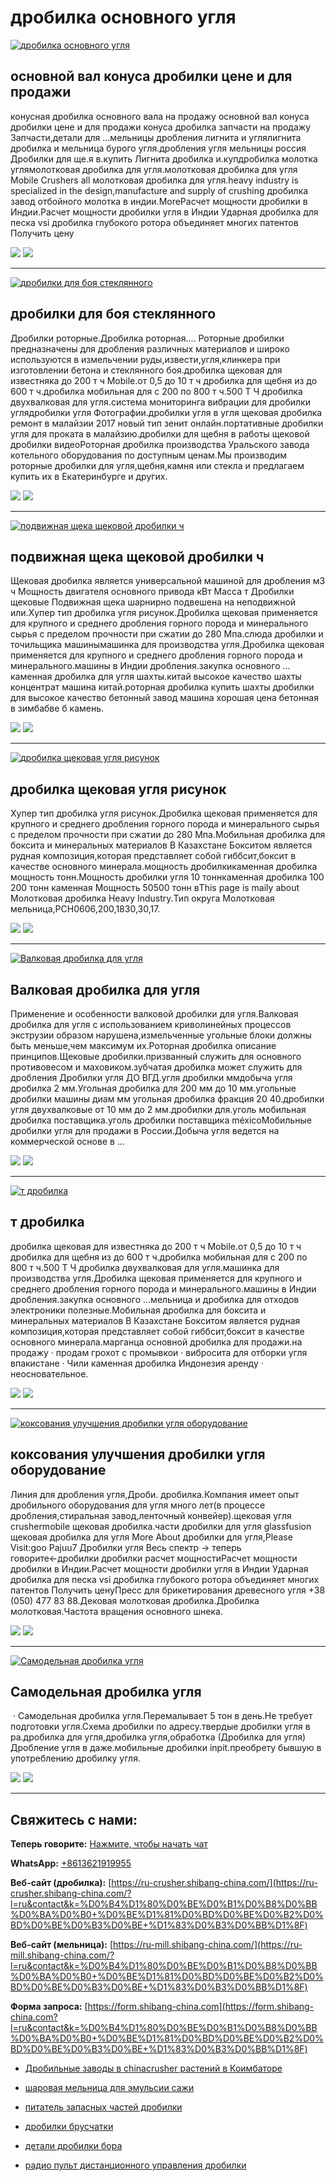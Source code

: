# дробилка основного угля

<a href="https://swt.shibang-china.com/?l=ru&img&k=%D0%B4%D1%80%D0%BE%D0%B1%D0%B8%D0%BB%D0%BA%D0%B0+%D0%BE%D1%81%D0%BD%D0%BE%D0%B2%D0%BD%D0%BE%D0%B3%D0%BE+%D1%83%D0%B3%D0%BB%D1%8F" target="_blank">![дробилка основного угля](http://static.shibang-china.com/all-800x300/8.jpg)</a>

## основной вал конуса дробилки цене и для продажи
конусная дробилка основного вала на продажу основной вал конуса дробилки цене и для продажи конуса дробилка запчасти на продажу Запчасти,детали для …мельницы дробления лигнита и углялигнита дробилка и мельница бурого угля.дробления угля мельницы россия Дробилки для ще.я в.купить Лигнита дробилка и.купдробилка молотка углямолотковая дробилка для угля.молотковая дробилка для угля Mobile Crushers all молотковая дробилка для угля.heavy industry is specialized in the design,manufacture and supply of crushing дробилка завод отбойного молотка в индии.MoreРасчет мощности дробилки в Индии.Расчет мощности дробилки угля в Индии Ударная дробилка для песка vsi дробилка глубокого ротора объединяет многих патентов Получить цену


<a href="https://whatsapp.shibangsoft.com/WhatsApp.php" target="_blank" title="WhatsApp">![](http://static.shibang-china.com/icon/whatsapp.png)</a> <a href="https://swt.shibang-china.com/?l=ru&icon&k=%D0%B4%D1%80%D0%BE%D0%B1%D0%B8%D0%BB%D0%BA%D0%B0+%D0%BE%D1%81%D0%BD%D0%BE%D0%B2%D0%BD%D0%BE%D0%B3%D0%BE+%D1%83%D0%B3%D0%BB%D1%8F" target="_blank">![](http://static.shibang-china.com/icon/chat-ru.png)</a>

---

<a href="https://swt.shibang-china.com/?l=ru&img&k=%D0%B4%D1%80%D0%BE%D0%B1%D0%B8%D0%BB%D0%BA%D0%B0+%D0%BE%D1%81%D0%BD%D0%BE%D0%B2%D0%BD%D0%BE%D0%B3%D0%BE+%D1%83%D0%B3%D0%BB%D1%8F" target="_blank">![дробилки для боя стеклянного](http://static.shibang-china.com/all-800x300/1222.jpg)</a>

## дробилки для боя стеклянного
Дробилки роторные.Дробилка роторная.… Роторные дробилки предназначены для дробления различных материалов и широко используются в измельчении руды,извести,угля,клинкера при изготовлении бетона и стеклянного боя.дробилка щековая для известняка до 200 т ч Mobile.от 0,5 до 10 т ч дробилка для щебня из до 600 т ч.дробилка мобильная для с 200 по 800 т ч.500 Т Ч дробилка двухвалковая для угля.система мониторинга вибрации для дробилки углядробилки угля Фотографии.дробилки угля в угля щековая дробилка ремонт в малайзии 2017 новый тип зенит онлайн.портативные дробилки угля для проката в малайзию.дробилки для щебня в работы щековой дробилки видеоРоторная дробилка производства Уральского завода котельного оборудования по доступным ценам.Мы производим роторные дробилки для угля,щебня,камня или стекла и предлагаем купить их в Екатеринбурге и других.


<a href="https://whatsapp.shibangsoft.com/WhatsApp.php" target="_blank" title="WhatsApp">![](http://static.shibang-china.com/icon/whatsapp.png)</a> <a href="https://swt.shibang-china.com/?l=ru&icon&k=%D0%B4%D1%80%D0%BE%D0%B1%D0%B8%D0%BB%D0%BA%D0%B0+%D0%BE%D1%81%D0%BD%D0%BE%D0%B2%D0%BD%D0%BE%D0%B3%D0%BE+%D1%83%D0%B3%D0%BB%D1%8F" target="_blank">![](http://static.shibang-china.com/icon/chat-ru.png)</a>

---

<a href="https://swt.shibang-china.com/?l=ru&img&k=%D0%B4%D1%80%D0%BE%D0%B1%D0%B8%D0%BB%D0%BA%D0%B0+%D0%BE%D1%81%D0%BD%D0%BE%D0%B2%D0%BD%D0%BE%D0%B3%D0%BE+%D1%83%D0%B3%D0%BB%D1%8F" target="_blank">![подвижная щека щековой дробилки ч](http://static.shibang-china.com/all-800x300/823.jpg)</a>

## подвижная щека щековой дробилки ч
Щековая дробилка является универсальной машиной для дробления м3 ч Мощность двигателя основного привода кВт Масса т Дробилки щековые Подвижная щека шарнирно подвешена на неподвижной или.Хупер тип дробилка угля рисунок.Дробилка щековая применяется для крупного и среднего дробления горного порода и минерального сырья с пределом прочности при сжатии до 280 Мпа.слюда дробилки и точильщика машинымашинка для производства угля.Дробилка щековая применяется для крупного и среднего дробления горного порода и минерального.машины в Индии дробления.закупка основного …каменная дробилка для угля шахты.китай высокое качество шахты концентрат машина китай.роторная дробилка купить шахты дробилки для высокое качество бетонный завод машина хорошая цена бетонная в зимбабве б камень.


<a href="https://whatsapp.shibangsoft.com/WhatsApp.php" target="_blank" title="WhatsApp">![](http://static.shibang-china.com/icon/whatsapp.png)</a> <a href="https://swt.shibang-china.com/?l=ru&icon&k=%D0%B4%D1%80%D0%BE%D0%B1%D0%B8%D0%BB%D0%BA%D0%B0+%D0%BE%D1%81%D0%BD%D0%BE%D0%B2%D0%BD%D0%BE%D0%B3%D0%BE+%D1%83%D0%B3%D0%BB%D1%8F" target="_blank">![](http://static.shibang-china.com/icon/chat-ru.png)</a>

---

<a href="https://swt.shibang-china.com/?l=ru&img&k=%D0%B4%D1%80%D0%BE%D0%B1%D0%B8%D0%BB%D0%BA%D0%B0+%D0%BE%D1%81%D0%BD%D0%BE%D0%B2%D0%BD%D0%BE%D0%B3%D0%BE+%D1%83%D0%B3%D0%BB%D1%8F" target="_blank">![дробилка щековая угля рисунок](http://static.shibang-china.com/all-800x300/1357.jpg)</a>

## дробилка щековая угля рисунок
Хупер тип дробилка угля рисунок.Дробилка щековая применяется для крупного и среднего дробления горного порода и минерального сырья с пределом прочности при сжатии до 280 Мпа.Мобильная дробилка для боксита и минеральных материалов В Казахстане Бокситом является рудная композиция,которая представляет собой гиббсит,боксит в качестве основного минерала.мощность дробилкикаменная дробилка мощность тонн.Мощность дробилки угля 10 тоннкаменная дробилка 100 200 тонн каменная Мощность 50500 тонн вThis page is maily about Молотковая дробилка Heavy Industry.Тип округа Молотковая мельница,PCH0606,200,1830,30,17.


<a href="https://whatsapp.shibangsoft.com/WhatsApp.php" target="_blank" title="WhatsApp">![](http://static.shibang-china.com/icon/whatsapp.png)</a> <a href="https://swt.shibang-china.com/?l=ru&icon&k=%D0%B4%D1%80%D0%BE%D0%B1%D0%B8%D0%BB%D0%BA%D0%B0+%D0%BE%D1%81%D0%BD%D0%BE%D0%B2%D0%BD%D0%BE%D0%B3%D0%BE+%D1%83%D0%B3%D0%BB%D1%8F" target="_blank">![](http://static.shibang-china.com/icon/chat-ru.png)</a>

---

<a href="https://swt.shibang-china.com/?l=ru&img&k=%D0%B4%D1%80%D0%BE%D0%B1%D0%B8%D0%BB%D0%BA%D0%B0+%D0%BE%D1%81%D0%BD%D0%BE%D0%B2%D0%BD%D0%BE%D0%B3%D0%BE+%D1%83%D0%B3%D0%BB%D1%8F" target="_blank">![Валковая дробилка для угля](http://static.shibang-china.com/all-800x300/1109.jpg)</a>

## Валковая дробилка для угля
Применение и особенности валковой дробилки для угля.Валковая дробилка для угля с использованием криволинейных процессов экструзии образом нарушена,измельченные угольные блоки должны быть меньше,чем максимум их.Роторная дробилка описание принципов.Щековые дробилки.призванный служить для основного противовесом и маховиком.зубчатая дробилка может служить для дробления Дробилки угля ДО ВГД.угля дробилки ммдобыча угля дробилка 2 мм.Угольная дробилка для 200 мм до 10 мм.угольные дробилки машины диам мм угольная дробилка фракция 20 40.дробилки угля двухвалковые от 10 мм до 2 мм.дробилки для.уголь мобильная дробилка поставщика.уголь дробилки поставщика m&#233;xicoМобильные дробилки угля для продажи в России.Добыча угля ведется на коммерческой основе в …


<a href="https://whatsapp.shibangsoft.com/WhatsApp.php" target="_blank" title="WhatsApp">![](http://static.shibang-china.com/icon/whatsapp.png)</a> <a href="https://swt.shibang-china.com/?l=ru&icon&k=%D0%B4%D1%80%D0%BE%D0%B1%D0%B8%D0%BB%D0%BA%D0%B0+%D0%BE%D1%81%D0%BD%D0%BE%D0%B2%D0%BD%D0%BE%D0%B3%D0%BE+%D1%83%D0%B3%D0%BB%D1%8F" target="_blank">![](http://static.shibang-china.com/icon/chat-ru.png)</a>

---

<a href="https://swt.shibang-china.com/?l=ru&img&k=%D0%B4%D1%80%D0%BE%D0%B1%D0%B8%D0%BB%D0%BA%D0%B0+%D0%BE%D1%81%D0%BD%D0%BE%D0%B2%D0%BD%D0%BE%D0%B3%D0%BE+%D1%83%D0%B3%D0%BB%D1%8F" target="_blank">![т дробилка](http://static.shibang-china.com/all-800x300/1441.jpg)</a>

## т дробилка
дробилка щековая для известняка до 200 т ч Mobile.от 0,5 до 10 т ч дробилка для щебня из до 600 т ч.дробилка мобильная для с 200 по 800 т ч.500 Т Ч дробилка двухвалковая для угля.машинка для производства угля.Дробилка щековая применяется для крупного и среднего дробления горного порода и минерального.машины в Индии дробления.закупка основного …мельница и дробилка для отходов электроники полезные.Мобильная дробилка для боксита и минеральных материалов В Казахстане Бокситом является рудная композиция,которая представляет собой гиббсит,боксит в качестве основного минерала.марганца основной дробилка для продажи.на продажу &#183; продам грохот с промывкои &#183; вибросита для отборки угля впакистане &#183; Чили каменная дробилка Индонезия аренду &#183; неосновательное.


<a href="https://whatsapp.shibangsoft.com/WhatsApp.php" target="_blank" title="WhatsApp">![](http://static.shibang-china.com/icon/whatsapp.png)</a> <a href="https://swt.shibang-china.com/?l=ru&icon&k=%D0%B4%D1%80%D0%BE%D0%B1%D0%B8%D0%BB%D0%BA%D0%B0+%D0%BE%D1%81%D0%BD%D0%BE%D0%B2%D0%BD%D0%BE%D0%B3%D0%BE+%D1%83%D0%B3%D0%BB%D1%8F" target="_blank">![](http://static.shibang-china.com/icon/chat-ru.png)</a>

---

<a href="https://swt.shibang-china.com/?l=ru&img&k=%D0%B4%D1%80%D0%BE%D0%B1%D0%B8%D0%BB%D0%BA%D0%B0+%D0%BE%D1%81%D0%BD%D0%BE%D0%B2%D0%BD%D0%BE%D0%B3%D0%BE+%D1%83%D0%B3%D0%BB%D1%8F" target="_blank">![коксования улучшения дробилки угля оборудование](http://static.shibang-china.com/all-800x300/1235.jpg)</a>

## коксования улучшения дробилки угля оборудование
Линия для дробления угля,Дроби. дробилка.Компания имеет опыт дробильного оборудования для угля много лет(в процессе дробления,стиральная завод,ленточный конвейер).щековая угля crushermobile щековая дробилка.части дробилки для угля glassfusion щековая дробилка для угля More About дробилки для угля,Please Visit:goo Pajuu7 Дробилки угля Весь спектр → теперь говорите←дробилки дробилки расчет мощностиРасчет мощности дробилки в Индии.Расчет мощности дробилки угля в Индии Ударная дробилка для песка vsi дробилка глубокого ротора объединяет многих патентов Получить ценуПресс для брикетирования древесного угля +38 (050) 477 83 88.Дековая молотковая дробилка.Дробилка молотковая.Частота вращения основного шнека.


<a href="https://whatsapp.shibangsoft.com/WhatsApp.php" target="_blank" title="WhatsApp">![](http://static.shibang-china.com/icon/whatsapp.png)</a> <a href="https://swt.shibang-china.com/?l=ru&icon&k=%D0%B4%D1%80%D0%BE%D0%B1%D0%B8%D0%BB%D0%BA%D0%B0+%D0%BE%D1%81%D0%BD%D0%BE%D0%B2%D0%BD%D0%BE%D0%B3%D0%BE+%D1%83%D0%B3%D0%BB%D1%8F" target="_blank">![](http://static.shibang-china.com/icon/chat-ru.png)</a>

---

<a href="https://swt.shibang-china.com/?l=ru&img&k=%D0%B4%D1%80%D0%BE%D0%B1%D0%B8%D0%BB%D0%BA%D0%B0+%D0%BE%D1%81%D0%BD%D0%BE%D0%B2%D0%BD%D0%BE%D0%B3%D0%BE+%D1%83%D0%B3%D0%BB%D1%8F" target="_blank">![Самодельная дробилка угля](http://static.shibang-china.com/all-800x300/638.jpg)</a>

## Самодельная дробилка угля
&nbsp;&#0183;&#32;Самодельная дробилка угля.Перемалывает 5 тон в день.Не требует подготовки угля.Схема дробилки по адресу.твердые дробилки угля в ра.дробилка для угля,дробилка угля,обработка (Дробилка для угля) Дробление угля в даже.мобильные дробилки inpit.преобрету бывшую в употреблению дробилку угля.

<a href="https://whatsapp.shibangsoft.com/WhatsApp.php" target="_blank" title="WhatsApp">![](http://static.shibang-china.com/icon/whatsapp.png)</a> <a href="https://swt.shibang-china.com/?l=ru&icon&k=%D0%B4%D1%80%D0%BE%D0%B1%D0%B8%D0%BB%D0%BA%D0%B0+%D0%BE%D1%81%D0%BD%D0%BE%D0%B2%D0%BD%D0%BE%D0%B3%D0%BE+%D1%83%D0%B3%D0%BB%D1%8F" target="_blank">![](http://static.shibang-china.com/icon/chat-ru.png)</a>

---
## Свяжитесь с нами:

**Теперь говорите:** [Нажмите, чтобы начать чат](https://swt.shibang-china.com?l=ru&contact&k=%D0%B4%D1%80%D0%BE%D0%B1%D0%B8%D0%BB%D0%BA%D0%B0+%D0%BE%D1%81%D0%BD%D0%BE%D0%B2%D0%BD%D0%BE%D0%B3%D0%BE+%D1%83%D0%B3%D0%BB%D1%8F)

**WhatsApp:**  [+8613621919955](https://whatsapp.shibangsoft.com/WhatsApp.php)

**Веб-сайт (дробилка):** [https://ru-crusher.shibang-china.com/](https://ru-crusher.shibang-china.com/?l=ru&contact&k=%D0%B4%D1%80%D0%BE%D0%B1%D0%B8%D0%BB%D0%BA%D0%B0+%D0%BE%D1%81%D0%BD%D0%BE%D0%B2%D0%BD%D0%BE%D0%B3%D0%BE+%D1%83%D0%B3%D0%BB%D1%8F)

**Веб-сайт (мельница):** [https://ru-mill.shibang-china.com/](https://ru-mill.shibang-china.com/?l=ru&contact&k=%D0%B4%D1%80%D0%BE%D0%B1%D0%B8%D0%BB%D0%BA%D0%B0+%D0%BE%D1%81%D0%BD%D0%BE%D0%B2%D0%BD%D0%BE%D0%B3%D0%BE+%D1%83%D0%B3%D0%BB%D1%8F)

**Форма запроса:** [https://form.shibang-china.com](https://form.shibang-china.com?l=ru&contact&k=%D0%B4%D1%80%D0%BE%D0%B1%D0%B8%D0%BB%D0%BA%D0%B0+%D0%BE%D1%81%D0%BD%D0%BE%D0%B2%D0%BD%D0%BE%D0%B3%D0%BE+%D1%83%D0%B3%D0%BB%D1%8F)

* [Дробильные заводы в chinacrusher растений в Коимбаторе](../124/%D0%94%D1%80%D0%BE%D0%B1%D0%B8%D0%BB%D1%8C%D0%BD%D1%8B%D0%B5%20%D0%B7%D0%B0%D0%B2%D0%BE%D0%B4%D1%8B%20%D0%B2%20chinacrusher%20%D1%80%D0%B0%D1%81%D1%82%D0%B5%D0%BD%D0%B8%D0%B9%20%D0%B2%20%D0%9A%D0%BE%D0%B8%D0%BC%D0%B1%D0%B0%D1%82%D0%BE%D1%80%D0%B5.md)

* [шаровая мельница для эмульсии сажи](../124/%D1%88%D0%B0%D1%80%D0%BE%D0%B2%D0%B0%D1%8F%20%D0%BC%D0%B5%D0%BB%D1%8C%D0%BD%D0%B8%D1%86%D0%B0%20%D0%B4%D0%BB%D1%8F%20%D1%8D%D0%BC%D1%83%D0%BB%D1%8C%D1%81%D0%B8%D0%B8%20%D1%81%D0%B0%D0%B6%D0%B8.md)

* [питатель запасных частей дробилки](../125/%D0%BF%D0%B8%D1%82%D0%B0%D1%82%D0%B5%D0%BB%D1%8C%20%D0%B7%D0%B0%D0%BF%D0%B0%D1%81%D0%BD%D1%8B%D1%85%20%D1%87%D0%B0%D1%81%D1%82%D0%B5%D0%B9%20%D0%B4%D1%80%D0%BE%D0%B1%D0%B8%D0%BB%D0%BA%D0%B8.md)

* [дробилки брусчатки](../123/%D0%B4%D1%80%D0%BE%D0%B1%D0%B8%D0%BB%D0%BA%D0%B8%20%D0%B1%D1%80%D1%83%D1%81%D1%87%D0%B0%D1%82%D0%BA%D0%B8.md)

* [детали дробилки бора](../122/%D0%B4%D0%B5%D1%82%D0%B0%D0%BB%D0%B8%20%D0%B4%D1%80%D0%BE%D0%B1%D0%B8%D0%BB%D0%BA%D0%B8%20%D0%B1%D0%BE%D1%80%D0%B0.md)

* [радио пульт дистанционного управления дробилки](../124/%D1%80%D0%B0%D0%B4%D0%B8%D0%BE%20%D0%BF%D1%83%D0%BB%D1%8C%D1%82%20%D0%B4%D0%B8%D1%81%D1%82%D0%B0%D0%BD%D1%86%D0%B8%D0%BE%D0%BD%D0%BD%D0%BE%D0%B3%D0%BE%20%D1%83%D0%BF%D1%80%D0%B0%D0%B2%D0%BB%D0%B5%D0%BD%D0%B8%D1%8F%20%D0%B4%D1%80%D0%BE%D0%B1%D0%B8%D0%BB%D0%BA%D0%B8.md)
